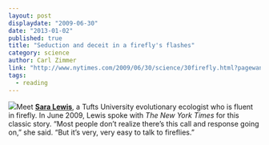 ```yaml
---
layout: post
displaydate: "2009-06-30"
date: "2013-01-02"
published: true
title: "Seduction and deceit in a firefly's flashes"
category: science
author: Carl Zimmer
link: "http://www.nytimes.com/2009/06/30/science/30firefly.html?pagewanted=all&_r=1&"
tags: 
  - reading
---
```


![](http://sethmnookin.com/wp-content/uploads/2013/08/Luciola_lusitanica.jpg)Meet <a href="http://ase.tufts.edu/biology/faculty/lewis/" target="_blank"><b>Sara Lewis</b></a>, a Tufts University evolutionary ecologist who is fluent in firefly. In June 2009, Lewis spoke with <i>The New York Times</i> for this classic story. “Most people don’t realize there’s this call and response going on,” she said. “But it’s very, very easy to talk to fireflies.”